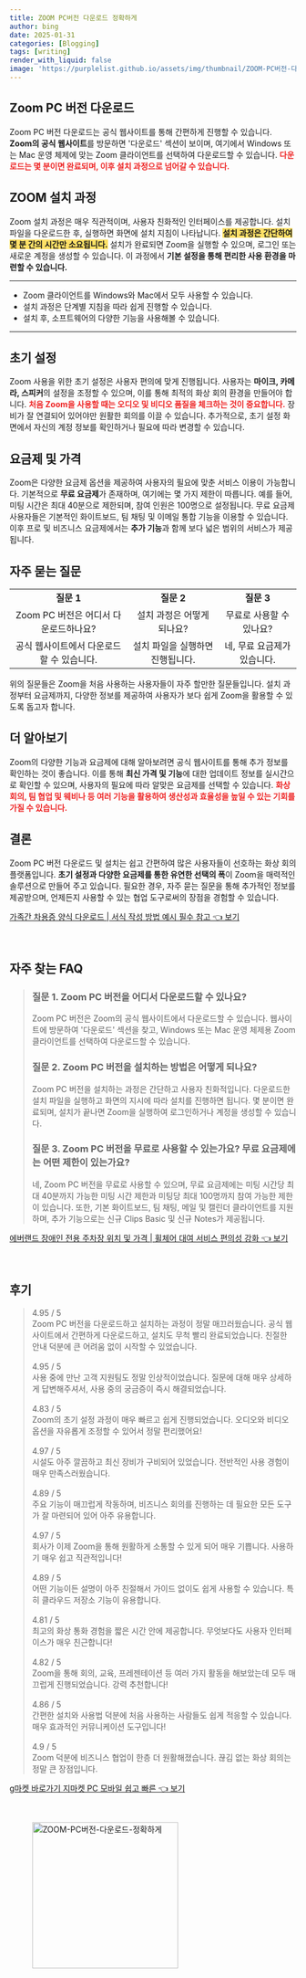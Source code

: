 ```yaml
---
title: ZOOM PC버전 다운로드 정확하게
author: bing
date: 2025-01-31
categories: [Blogging]
tags: [writing]
render_with_liquid: false
image: 'https://purplelist.github.io/assets/img/thumbnail/ZOOM-PC버전-다운로드-정확하게.webp'
---
```



<h2 id='Zoom_PC_버전_다운로드'>Zoom PC 버전 다운로드</h2>

<p>Zoom PC 버전 다운로드는 공식 웹사이트를 통해 간편하게 진행할 수 있습니다. <b>Zoom의 공식 웹사이트</b>를 방문하면 '다운로드' 섹션이 보이며, 여기에서 Windows 또는 Mac 운영 체제에 맞는 Zoom 클라이언트를 선택하여 다운로드할 수 있습니다. <b><span style="color: #ee2323;">다운로드는 몇 분이면 완료되며, 이후 설치 과정으로 넘어갈 수 있습니다.</span></b></p>

<h2 id='ZOOM_설치_과정'>ZOOM 설치 과정</h2>

<p>Zoom 설치 과정은 매우 직관적이며, 사용자 친화적인 인터페이스를 제공합니다. 설치 파일을 다운로드한 후, 실행하면 화면에 설치 지침이 나타납니다. <b><span style="background-color: #ffe066;">설치 과정은 간단하여 몇 분 간의 시간만 소요됩니다.</span></b> 설치가 완료되면 Zoom을 실행할 수 있으며, 로그인 또는 새로운 계정을 생성할 수 있습니다. 이 과정에서 <b>기본 설정을 통해 편리한 사용 환경을 마련할 수 있습니다.</b></p>

<hr />

<ul>
    <li>Zoom 클라이언트를 Windows와 Mac에서 모두 사용할 수 있습니다.</li>
    <li>설치 과정은 단계별 지침을 따라 쉽게 진행할 수 있습니다.</li>
    <li>설치 후, 소프트웨어의 다양한 기능을 사용해볼 수 있습니다.</li>
</ul>

<hr />

<h2 id='초기_설정'>초기 설정</h2>

<p>Zoom 사용을 위한 초기 설정은 사용자 편의에 맞게 진행됩니다. 사용자는 <b>마이크, 카메라, 스피커</b>의 설정을 조정할 수 있으며, 이를 통해 최적의 화상 회의 환경을 만들어야 합니다. <b><span style="color: #ee2323;">처음 Zoom을 사용할 때는 오디오 및 비디오 품질을 체크하는 것이 중요합니다.</span></b> 장비가 잘 연결되어 있어야만 원활한 회의를 이끌 수 있습니다. 추가적으로, 초기 설정 화면에서 자신의 계정 정보를 확인하거나 필요에 따라 변경할 수 있습니다.</p>

<h2 id='요금제_및_가격'>요금제 및 가격</h2>

<p>Zoom은 다양한 요금제 옵션을 제공하여 사용자의 필요에 맞춘 서비스 이용이 가능합니다. 기본적으로 <b>무료 요금제</b>가 존재하며, 여기에는 몇 가지 제한이 따릅니다. 예를 들어, 미팅 시간은 최대 40분으로 제한되며, 참여 인원은 100명으로 설정됩니다. 무료 요금제 사용자들은 기본적인 화이트보드, 팀 채팅 및 이메일 통합 기능을 이용할 수 있습니다. 이후 프로 및 비즈니스 요금제에서는 <b>추가 기능</b>과 함께 보다 넓은 범위의 서비스가 제공됩니다.</p>

<h2 id='자주_묻는_질문'>자주 묻는 질문</h2>

<table>
    <tr>
        <td style="text-align: center; height: 17px;"><b>질문 1</b></td>
        <td style="text-align: center; height: 17px;"><b>질문 2</b></td>
        <td style="text-align: center; height: 17px;"><b>질문 3</b></td>
    </tr>
    <tr>
        <td style="text-align: center; height: 17px;">Zoom PC 버전은 어디서 다운로드하나요?</td>
        <td style="text-align: center; height: 17px;">설치 과정은 어떻게 되나요?</td>
        <td style="text-align: center; height: 17px;">무료로 사용할 수 있나요?</td>
    </tr>
    <tr>
        <td style="text-align: center; height: 17px;">공식 웹사이트에서 다운로드할 수 있습니다.</td>
        <td style="text-align: center; height: 17px;">설치 파일을 실행하면 진행됩니다.</td>
        <td style="text-align: center; height: 17px;">네, 무료 요금제가 있습니다.</td>
    </tr>
</table>

<p>위의 질문들은 Zoom을 처음 사용하는 사용자들이 자주 할만한 질문들입니다. 설치 과정부터 요금제까지, 다양한 정보를 제공하여 사용자가 보다 쉽게 Zoom을 활용할 수 있도록 돕고자 합니다.</p>

<h2 id='더_알아보기'>더 알아보기</h2>

<p>Zoom의 다양한 기능과 요금제에 대해 알아보려면 공식 웹사이트를 통해 추가 정보를 확인하는 것이 좋습니다. 이를 통해 <b>최신 가격 및 기능</b>에 대한 업데이트 정보를 실시간으로 확인할 수 있으며, 사용자의 필요에 따라 알맞은 요금제를 선택할 수 있습니다. <b><span style="color: #ee2323;">화상 회의, 팀 협업 및 웨비나 등 여러 기능을 활용하여 생산성과 효율성을 높일 수 있는 기회를 가질 수 있습니다.</span></b></p>

<h2 id='결론'>결론</h2>

<p>Zoom PC 버전 다운로드 및 설치는 쉽고 간편하여 많은 사용자들이 선호하는 화상 회의 플랫폼입니다. <b>초기 설정과 다양한 요금제를 통한 유연한 선택의 폭</b>이 Zoom을 매력적인 솔루션으로 만들어 주고 있습니다. 필요한 경우, 자주 묻는 질문을 통해 추가적인 정보를 제공받으며, 언제든지 사용할 수 있는 협업 도구로써의 장점을 경험할 수 있습니다.</p>


<p><a class="click-button" title="가족간 차용증 양식 다운로드 | 서식 작성 방법 예시 필수 참고" href="https://purplelist.github.io/posts/%EA%B0%80%EC%A1%B1%EA%B0%84-%EC%B0%A8%EC%9A%A9%EC%A6%9D-%EC%96%91%EC%8B%9D-%EB%8B%A4%EC%9A%B4%EB%A1%9C%EB%93%9C-%EC%84%9C%EC%8B%9D-%EC%9E%91%EC%84%B1-%EB%B0%A9%EB%B2%95-%EC%98%88%EC%8B%9C-%ED%95%84%EC%88%98-%EC%B0%B8%EA%B3%A0/" rel="dofollow">가족간 차용증 양식 다운로드 | 서식 작성 방법 예시 필수 참고 👈 보기</a></p><br>
<h2 id='자주_찾는_FAQ'>자주 찾는 FAQ</h2>
<div itemscope="" itemtype="https://schema.org/FAQPage"> 
<blockquote> 
<div itemscope="" itemprop="mainEntity" itemtype="https://schema.org/Question"> 
<h3 itemprop="name">질문 1. Zoom PC 버전을 어디서 다운로드할 수 있나요?</h3> 
<div itemscope="" itemprop="acceptedAnswer" itemtype="https://schema.org/Answer"> 
<span itemprop="text"> 
<p>Zoom PC 버전은 Zoom의 공식 웹사이트에서 다운로드할 수 있습니다. 웹사이트에 방문하여 '다운로드' 섹션을 찾고, Windows 또는 Mac 운영 체제용 Zoom 클라이언트를 선택하여 다운로드할 수 있습니다.</p> 
</span> 
</div> 
</div> 

<div itemscope="" itemprop="mainEntity" itemtype="https://schema.org/Question"> 
<h3 itemprop="name">질문 2. Zoom PC 버전을 설치하는 방법은 어떻게 되나요?</h3> 
<div itemscope="" itemprop="acceptedAnswer" itemtype="https://schema.org/Answer"> 
<span itemprop="text"> 
<p>Zoom PC 버전을 설치하는 과정은 간단하고 사용자 친화적입니다. 다운로드한 설치 파일을 실행하고 화면의 지시에 따라 설치를 진행하면 됩니다. 몇 분이면 완료되며, 설치가 끝나면 Zoom을 실행하여 로그인하거나 계정을 생성할 수 있습니다.</p> 
</span> 
</div> 
</div>

<div itemscope="" itemprop="mainEntity" itemtype="https://schema.org/Question"> 
<h3 itemprop="name">질문 3. Zoom PC 버전을 무료로 사용할 수 있는가요? 무료 요금제에는 어떤 제한이 있는가요?</h3> 
<div itemscope="" itemprop="acceptedAnswer" itemtype="https://schema.org/Answer"> 
<span itemprop="text"> 
<p>네, Zoom PC 버전을 무료로 사용할 수 있으며, 무료 요금제에는 미팅 시간당 최대 40분까지 가능한 미팅 시간 제한과 미팅당 최대 100명까지 참여 가능한 제한이 있습니다. 또한, 기본 화이트보드, 팀 채팅, 메일 및 캘린더 클라이언트를 지원하며, 추가 기능으로는 신규 Clips Basic 및 신규 Notes가 제공됩니다.</p> 
</span> 
</div> 
</div> 
</blockquote> 
</div>
<p><a class="click-button" title="에버랜드 장애인 전용 주차장 위치 및 가격 | 휠체어 대여 서비스 편의성 강화" href="https://purplelist.github.io/posts/%EC%97%90%EB%B2%84%EB%9E%9C%EB%93%9C-%EC%9E%A5%EC%95%A0%EC%9D%B8-%EC%A0%84%EC%9A%A9-%EC%A3%BC%EC%B0%A8%EC%9E%A5-%EC%9C%84%EC%B9%98-%EB%B0%8F-%EA%B0%80%EA%B2%A9-%ED%9C%A0%EC%B2%B4%EC%96%B4-%EB%8C%80%EC%97%AC-%EC%84%9C%EB%B9%84%EC%8A%A4-%ED%8E%B8%EC%9D%98%EC%84%B1-%EA%B0%95%ED%99%94/" rel="dofollow">에버랜드 장애인 전용 주차장 위치 및 가격 | 휠체어 대여 서비스 편의성 강화 👈 보기</a></p><br>
<h2 id='후기'>후기</h2>
<div itemscope itemtype="https://schema.org/Product">
  <blockquote>
  <div itemprop="review" itemscope itemtype="https://schema.org/Review">
      <div itemprop="reviewRating" itemscope itemtype="https://schema.org/Rating"> <span itemprop="ratingValue">4.95</span> / <span itemprop="bestRating">5</span> </div>
      <span itemprop="reviewBody">Zoom PC 버전을 다운로드하고 설치하는 과정이 정말 매끄러웠습니다. 공식 웹사이트에서 간편하게 다운로드하고, 설치도 무척 빨리 완료되었습니다. 친절한 안내 덕분에 큰 어려움 없이 시작할 수 있었습니다.</span>
  </div>
  <br>
  <div itemprop="review" itemscope itemtype="https://schema.org/Review">
      <div itemprop="reviewRating" itemscope itemtype="https://schema.org/Rating"> <span itemprop="ratingValue">4.95</span> / <span itemprop="bestRating">5</span> </div>
      <span itemprop="reviewBody">사용 중에 만난 고객 지원팀도 정말 인상적이었습니다. 질문에 대해 매우 상세하게 답변해주셔서, 사용 중의 궁금증이 즉시 해결되었습니다. </span>
  </div>
  <br>
  <div itemprop="review" itemscope itemtype="https://schema.org/Review">
      <div itemprop="reviewRating" itemscope itemtype="https://schema.org/Rating"> <span itemprop="ratingValue">4.83</span> / <span itemprop="bestRating">5</span> </div>
      <span itemprop="reviewBody">Zoom의 초기 설정 과정이 매우 빠르고 쉽게 진행되었습니다. 오디오와 비디오 옵션을 자유롭게 조정할 수 있어서 정말 편리했어요!</span>
  </div>
  <br>
  <div itemprop="review" itemscope itemtype="https://schema.org/Review">
      <div itemprop="reviewRating" itemscope itemtype="https://schema.org/Rating"> <span itemprop="ratingValue">4.97</span> / <span itemprop="bestRating">5</span> </div>
      <span itemprop="reviewBody">시설도 아주 깔끔하고 최신 장비가 구비되어 있었습니다. 전반적인 사용 경험이 매우 만족스러웠습니다.</span>
  </div>
  <br>
  <div itemprop="review" itemscope itemtype="https://schema.org/Review">
      <div itemprop="reviewRating" itemscope itemtype="https://schema.org/Rating"> <span itemprop="ratingValue">4.89</span> / <span itemprop="bestRating">5</span> </div>
      <span itemprop="reviewBody">주요 기능이 매끄럽게 작동하며, 비즈니스 회의를 진행하는 데 필요한 모든 도구가 잘 마련되어 있어 아주 유용합니다.</span>
  </div>
  <br>
  <div itemprop="review" itemscope itemtype="https://schema.org/Review">
      <div itemprop="reviewRating" itemscope itemtype="https://schema.org/Rating"> <span itemprop="ratingValue">4.97</span> / <span itemprop="bestRating">5</span> </div>
      <span itemprop="reviewBody">회사가 이제 Zoom을 통해 원활하게 소통할 수 있게 되어 매우 기쁩니다. 사용하기 매우 쉽고 직관적입니다!</span>
  </div>
  <br>
  <div itemprop="review" itemscope itemtype="https://schema.org/Review">
      <div itemprop="reviewRating" itemscope itemtype="https://schema.org/Rating"> <span itemprop="ratingValue">4.89</span> / <span itemprop="bestRating">5</span> </div>
      <span itemprop="reviewBody">어떤 기능이든 설명이 아주 친절해서 가이드 없이도 쉽게 사용할 수 있습니다. 특히 클라우드 저장소 기능이 유용합니다.</span>
  </div>
  <br>
  <div itemprop="review" itemscope itemtype="https://schema.org/Review">
      <div itemprop="reviewRating" itemscope itemtype="https://schema.org/Rating"> <span itemprop="ratingValue">4.81</span> / <span itemprop="bestRating">5</span> </div>
      <span itemprop="reviewBody">최고의 화상 통화 경험을 짧은 시간 안에 제공합니다. 무엇보다도 사용자 인터페이스가 매우 친근합니다!</span>
  </div>
  <br>
  <div itemprop="review" itemscope itemtype="https://schema.org/Review">
      <div itemprop="reviewRating" itemscope itemtype="https://schema.org/Rating"> <span itemprop="ratingValue">4.82</span> / <span itemprop="bestRating">5</span> </div>
      <span itemprop="reviewBody">Zoom을 통해 회의, 교육, 프레젠테이션 등 여러 가지 활동을 해보았는데 모두 매끄럽게 진행되었습니다. 강력 추천합니다!</span>
  </div>
  <br>
  <div itemprop="review" itemscope itemtype="https://schema.org/Review">
      <div itemprop="reviewRating" itemscope itemtype="https://schema.org/Rating"> <span itemprop="ratingValue">4.86</span> / <span itemprop="bestRating">5</span> </div>
      <span itemprop="reviewBody">간편한 설치와 사용법 덕분에 처음 사용하는 사람들도 쉽게 적응할 수 있습니다. 매우 효과적인 커뮤니케이션 도구입니다!</span>
  </div>
  <br>
  <div itemprop="review" itemscope itemtype="https://schema.org/Review">
      <div itemprop="reviewRating" itemscope itemtype="https://schema.org/Rating"> <span itemprop="ratingValue">4.9</span> / <span itemprop="bestRating">5</span> </div>
      <span itemprop="reviewBody">Zoom 덕분에 비즈니스 협업이 한층 더 원활해졌습니다. 끊김 없는 화상 회의는 정말 큰 장점입니다.</span>
  </div>
  </blockquote>
</div>
<p><a class="click-button" title="g마켓 바로가기 지마켓 PC 모바일 쉽고 빠른" href="https://purplelist.github.io/posts/g%EB%A7%88%EC%BC%93-%EB%B0%94%EB%A1%9C%EA%B0%80%EA%B8%B0-%EC%A7%80%EB%A7%88%EC%BC%93-PC-%EB%AA%A8%EB%B0%94%EC%9D%BC-%EC%89%BD%EA%B3%A0-%EB%B9%A0%EB%A5%B8/" rel="dofollow">g마켓 바로가기 지마켓 PC 모바일 쉽고 빠른 👈 보기</a></p><br>
<figure class="image"><img src="https://purplelist.github.io/assets/img/thumbnail/ZOOM-PC버전-다운로드-정확하게.webp" alt="ZOOM-PC버전-다운로드-정확하게" width="256" height="256"></figure>